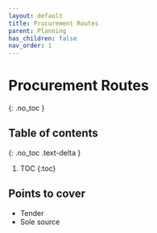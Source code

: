 ```yaml
---
layout: default
title: Procurement Routes
parent: Planning
has_children: false
nav_order: 1
---
```


# Procurement Routes
{: .no_toc }

## Table of contents
{: .no_toc .text-delta }

1. TOC
{:toc}

## Points to cover
- Tender
- Sole source

